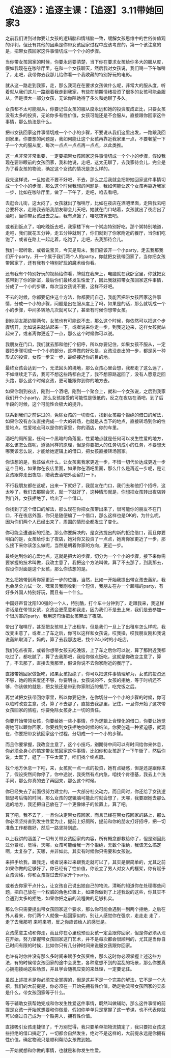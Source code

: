 # 《追逐》：追逐主课：【追逐】3.11带她回家3

之前我们讲到过你要让女孩的逻辑脑和情绪脑一致，缓解女孩思维中的世俗价值观的评判，但还有其他的因素是你带女孩回家过程中应该考虑的，第一个该注意的是，把带女孩回家这件事情切成一个个小的步骤。

当你带女孩回家的时候，你要永远要清楚，当下你在要求女孩给你多大的服从度，假如我现在在咖啡厅里，在和一个女孩聊天，然后我对女孩说，我们喝一下午咖啡了，走吧，我带你去我那儿给你看一个我收藏的特别好玩的电影。

就从这一路走到我家，走，那么我现在在要求女孩做什么呢，非常大的服从度，听着就从我们这儿一路跟着我走到我家，有些在前期情绪投资了很多的女孩可能会服从，但是很大一部分女孩，无论你陪她待了多久和她聊了多久。

女孩都不太可能服从，你要记住女孩的服从度永远和她的投资度成正比，只要女孩没有太多的投资，无论你多有性价值，女孩可能还是不会服从，直接跟你回家这件事情，那么劫法是什么。

把带女孩回家这件事情切成一个个小的步骤，不要说从我们这里出发，一路跟我回到家里，你要想的问题是，我如何能让这个女孩再靠近我家里一点，不要奢望一下子一个大的服从度，每次一点点一点点再一点点，以此类推。

这一点非常非常重要，一定要把带女孩回家这件事情切成一个个小的步骤，假设我现在要带眼前的女孩回家，我和她说，走吧，这太无聊了，去我家待会儿，完全是为了看女孩的物流，确定这个女孩的情况是怎么样的。

我先这样说，一旦她说不要不好吧，不去，那么之后我就会把带她回家这件事情切成一个个小的步骤，那么这个时候我想的问题是，我如何能让这个女孩再靠近我家一步，比如在咖啡厅里，做了一下午了，走吧，咱去看吧。

去逛会儿街，这太闷了，女孩就出了咖啡厅，比如在夜店在酒吧里面，走陪我去吧台要杯水，走陪我去陪我朋友聊会儿天吧，她就在门口站着，女孩就出了夜店出了酒吧，当你带女孩出去之后，我有点饿了，咱吃夜宵去吧。

或者到饭点了，咱吃晚饭去吧，我家楼下有一个粥店特别好吃，那个粥特别地道，走吧，我们就花五分钟，走五分钟就到了，你们就到了你家附近的餐厅，当你们吃饱了，或者在路上一起走着，吃饱了，走吧，去我那待会儿。

我们一起听歌，或者说宝贝，今天是周末，我们应该开一个小party，走去我那我们开个party，开一个属于我们两个人的party，你就把女孩带回家了，当你把女孩带回家了，还有我有个特别好玩的魔术给你看。

还有我有个特别好玩的视频给你看，牌就在我床上，电脑就在我卧室里，你就把女孩带到了你的卧室，最后你们最终发生性爱了，因此我就把带女孩回家这件事情，分成了一个小的步骤，每次当女孩说不要，这样不好吧。

不去的时候，你都要记住这个方法，你都要问自己，我能否把带女孩回家这件事情，分成一个小的步骤，问题是出在服从度上了吗，如果是的话，那么就切成一个小的步骤，中间多转场几次就可以了，甚至有时候你想带女孩。

到你朋友那边聊两句，女孩也有可能说不去，那么这个时候，你依然可以把这个步骤切开，比如说来就站起来一下，或者说来你走一步，到我这边来，这样女孩就站起来了，或者离你更近了一点，那么这个时候你可以说。

我朋友在门口，我们就去那和他打个招呼，所以你要记住，如果女孩不服从，一定要把步骤切成一个个小的部分，这样做的好处是，女孩没走出的一步，都是另一种形式的投资，女孩一步又一步，最终接近你的目的地。

最终女孩会达到一个，无法回头的境地，那么女孩心里会想，我都走了这么远了，不如继续走下去，我可不想这些路都白走了，我不想原路返回了，没有人愿意走回头路，那么这个时候女孩，更可能跟你到你的地方去。

如果你刚到夜店，刚到一个酒吧，刚到一个聚会上，就和一个女孩说，之后到我家我们开个小party，那么女孩接受的可能性是很低的，反之在夜店在酒吧，到了后半段的时候，这个可能性会极大的提升。

联系到我们之前讲过的，免除女孩的一切责任，找到女孩每个拒绝的借口的解法，如果你没有办法直接完成一个大的转场，也就是从当下的地点，直接转场到你的性爱地点，性爱地点可以是你的家里，你的酒店，你的车里。

酒吧的厕所里，任何一个黑暗的角落里，性爱地点就是任何可以发生性爱的地方，那么该怎么做呢，遵循同样的原理，但是你要把大的任务切成小的任务，不要想天哪我该怎么说，才能给她逻辑上的借口，把女孩直接转场回家。

你该想的是，我该做点什么，让女孩离我家更近一步，不惜一切代价达成更近一步这个目的，如果你在夜店里面，如果你在酒吧里面，那么什么是再近一步呢，是让女孩跟你走出夜店，陪我去酒吧外面留打一下。

不行我朋友都在这呢，出来一下就好了，我朋友在门口，我们去和他打个招呼，这太吵了，我们去那聊会天，就一下就好了，这种情形就是，你想把女孩转出夜店转到门外，女孩拒绝了，给出了一个借口。

你找到了这个借口的解法，那么现在你把女孩带出来了，很可能你的朋友不在门口，不在夜店外面，你只是随便编了一个借口，那么这样也是OK的，为什么呢，因为你们两个人已经出来了，周围的情形全都发生了变化。

你可能会遭遇新的拒绝，那么你要解决的，是女孩提出的新的拒绝借口，而且你要明白的是，女孩给你出了夜店，她对你又投资了一点点，她离你家更近了一步，那么接下来你该怎么做呢，当然是朝着你家的方向，更近一步。

最终达到你的心爱地点，这就是把大的步骤，切分为一个个小的步骤，接下来你需要掌握的技术叫做，我改主意了，我把这个方法叫做，算了不去那了，到我那去，假设你对面是这个女孩，那么你该想的是。

怎么把她带到离你家更近一步的位置，当然，比如一开始我提出带女孩去轰趴，我也会尽全力试一次，嘿宝贝我刚收到一个短信，我朋友在办一个超嗨的party，有好多外国人特别好玩，而且有一个什么。

中国好声音沈阳100强的一个人，特别酷，打个车十分钟到了，走跟我来，我这样讲话是在带领女孩，女孩会更愿意和我走，因为我们不是去上床，我们是去参加一个很厉害的party，我用这句话把女孩带出了夜店。

带出了咖啡厅，甚至把女孩带上了出租车，但是我们一旦上了出租车怎么样呢，我改变主意了，或者上了车之后，你可以这样和女孩说，哎我操，哎我朋友刚和我说说轰趴取消了，妈的，算了去我那边吧，找个24小时的小吃店。

我们吃点夜宵，或者你想带女孩去吃晚饭，上了车之后你可以说，算了那附近我都吃过了，都吃腻了，算了去我那吧，我给你做点饭吃，这就是你改变主意了，算了，不去那了，直接去我那里，假设你说不去你家附近的餐厅了。

直接带她回家做饭吃，如果女孩拒绝了，你可以把这件事情理解为，女孩的投资还不够，她的购买度还不够，你要明白，女孩说的不，女孩的拒绝，等于时机还不够，你该做的就是，把女孩还是带到你家附近的餐厅，吃完饭之后。

再尝试把女孩带回你家里，所以你要记住，在你切分一个个小的步骤的时候，你可以临时改变主意，说，算了不去那了，直接去我那里，记住，一旦你开始了这次带女孩回家的旅程，你要免除女孩身上一切的责任。

你要开始带领女孩，你要给她一些小事情，作为逻辑上合理化的借口，你要让她觉得她可以跟你回家，你要找到女孩拒绝你时候的结法，你要创造一种紧迫感，就现在，你要把带女孩回家这个过程，分切成一个一个小的步骤。

而且你要掌握，我改变主意了，这个小技巧，别期待中间可以有时间给你来休息，你必须全身心的搞定带女孩回家这件事情，比如你和女孩逛了一下午街了，然后你说，太累了，逛了一下午太累了，咱们找个终点房。

找个地方休息一下吧，来，女孩就一点一点的投资，她有点疑惑，但是还是跟你来了，假设突然间你停了，你中途说，我突然有点内急，咱找个肯德基，我去上个洗手间，那么你真的去了再回来，那么这个时候。

你已经失去了前面很努力建立的，一大部分社交动力，而且同时，你还给了女孩逻辑思考后悔的时间，那么女孩的逻辑脑可能此时就会想了，天哪，我要跟她去那么远的地方，我还把自己放在了一个更像婊子的位置上，算了吧。

算了吧，我不去了，一旦你决定带女孩回家，而且已经在带女孩回家的路上，那么你必须坚持直到发生性爱为止，提前上好厕所，提前和你的朋友打好招呼，把一切准备工作都做好，然后一路坚持到底。

以上我讲的涵盖了一切有关带女孩回家的内容，所有概念都教给你了，但是别因此过分紧张，觉得，天哪，女孩可能给我一万个拒绝，无数个拒绝，我该怎么搞定啊，太复杂了，天哪，并非如此，其实有时候你只需要和女孩说。

来把手给我，跟我走，或者说来过来跟我走就可以了，其实是很简单的，尤其之前如果你做的足够好了，你已经有了性价值，你设立了男人对女人的框架，你有赋予女孩资格，你和女孩提过去你家开个party。

或者去你家干点什么，让女孩自己说出她自己的物流，清晰的知道你在处理哪些问题，把自己放在一个权威的角色位置上，如果你做到了上述我说的这些，你其实不会遇到太多的拒绝，如果你把之前的流程做的足够扎实。

那么你只需要提出带女孩回家这个要求，那么你可能会遇到一到两个拒绝，之后在外人看来，你们两个人就像一起回家似的，别让人感觉你在强求，走走走 走了，走了去我那吧 来吧来吧，反之你应该给人的感觉是。

女孩愿意主动和你走，而且你在心里也预设女孩一定会跟你回家，但是你必须从现在开始，努力掌握带女孩回家这门艺术，并不是每次都会很顺利的，尤其是当你自己时间有限的时候，比如你只有几分钟时间来说服女孩跟你回家。

也许有时你并没有那么多时间来赋予女孩资格，那么这时你必须掌握上述这些方法，有的时候带女孩回家的途中会发生，各种意想不到的混乱的场景，那么你要真心拥抱接纳这些场景，并且学会随机应变的来处理，一定要记住。

虽然上述技术是你必须完全掌握的，但是这并不是一个完美的解法，它不是一个大招，我们的大前提是，你必须在一开始先拥有性价值，确定物流带女孩回家的实质是什么，带女孩回家等于什么。

等于辅助女孩帮她完成和你发生性爱这件事情，既然叫做辅助，那么这件事情的前提是女孩一开始就想要和你做爱，假如你单单只是掌握了这一节课，也不代表你就可以绕过自己成为一个酷男人，拥有性价值。

直接吸引女孩走捷径了，千万别觉得，我只要单单把物流搞定了，我只要把女孩这些拒绝的借口搞定了，一切都会自然发生，绝对不是这样的，大前提永远是你拥有性价值，确定物流只是顺利帮助女孩做到她。

一开始就想和你做的事情，也就是和你发生性爱。